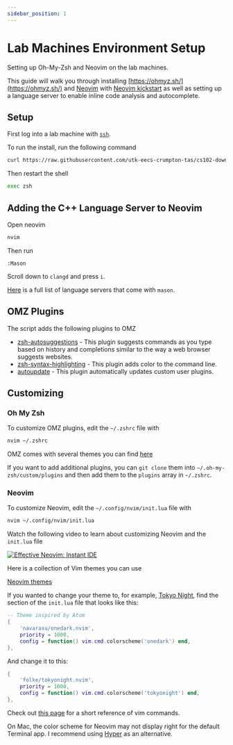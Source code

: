 ```yaml
---
sidebar_position: 1
---
```


# Lab Machines Environment Setup

Setting up Oh-My-Zsh and Neovim on the lab machines.

This guide will walk you through installing [https://ohmyz.sh/](https://ohmyz.sh/) and [Neovim](https://neovim.io/) with [Neovim kickstart](https://github.com/nvim-lua/kickstart.nvim) as well as setting up a language server to enable inline code analysis and autocomplete.

## Setup

First log into a lab machine with [`ssh`](/docs/general/common-linux-commands#logging-into-the-lab-machines).

To run the install, run the following command

```bash
curl https://raw.githubusercontent.com/utk-eecs-crumpton-tas/cs102-downloads/main/scripts/install.bash | bash
```

Then restart the shell

```bash
exec zsh
```

## Adding the C++ Language Server to Neovim

Open neovim

```bash
nvim
```

Then run

```vim
:Mason
```

Scroll down to `clangd` and press `i`.

[Here](https://github.com/williamboman/mason-lspconfig.nvim#available-lsp-servers) is a full list of language servers that come with `mason`.

## OMZ Plugins

The script adds the following plugins to OMZ

- [zsh-autosuggestions](https://github.com/zsh-users/zsh-autosuggestions) - This plugin suggests commands as you type based on history and completions similar to the way a web browser suggests websites.
- [zsh-syntax-highlighting](https://github.com/zsh-users/zsh-syntax-highlighting) - This plugin adds color to the command line.
- [autoupdate](https://github.com/tamcore/autoupdate-oh-my-zsh-plugins) - This plugin automatically updates custom user plugins.

## Customizing

### Oh My Zsh

To customize OMZ plugins, edit the `~/.zshrc` file with

```bash
nvim ~/.zshrc
```

OMZ comes with several themes you can find [here](https://github.com/ohmyzsh/ohmyzsh/wiki/Themes)

If you want to add additional plugins, you can `git clone` them into `~/.oh-my-zsh/custom/plugins` and then add them to the `plugins` array in `~/.zshrc`.

### Neovim

To customize Neovim, edit the `~/.config/nvim/init.lua` file with

```bash
nvim ~/.config/nvim/init.lua
```

Watch the following video to learn about customizing Neovim and the `init.lua` file

[![Effective Neovim: Instant IDE](https://img.youtube.com/vi/stqUbv-5u2s/0.jpg)](https://youtu.be/stqUbv-5u2s?t=226)

Here is a collection of Vim themes you can use

[Neovim themes](https://vimcolorschemes.com/)

If you wanted to change your theme to, for example, [Tokyo Night](https://github.com/folke/tokyonight.nvim), find the section of the `init.lua` file that looks like this:

```lua
-- Theme inspired by Atom
{
    'navarasu/onedark.nvim',
    priority = 1000,
    config = function() vim.cmd.colorscheme('onedark') end,
},
```

And change it to this:

```lua
{
    'folke/tokyonight.nvim',
    priority = 1000,
    config = function() vim.cmd.colorscheme('tokyonight') end,
},
```

Check out [this page](/docs/general/vim-cheatsheet) for a short reference of vim commands.

On Mac, the color scheme for Neovim may not display right for the default Terminal app. I recommend using [Hyper](https://hyper.is/) as an alternative.
